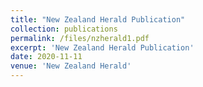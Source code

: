 ```yaml
---
title: "New Zealand Herald Publication"
collection: publications
permalink: /files/nzherald1.pdf
excerpt: 'New Zealand Herald Publication'
date: 2020-11-11
venue: 'New Zealand Herald'
---
```

